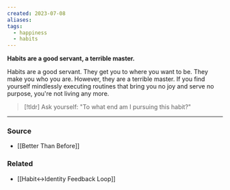 ```yaml
---
created: 2023-07-08
aliases: 
tags:
  - happiness
  - habits
---
```

**Habits are a good servant, a terrible master.**

Habits are a good servant. They get you to where you want to be. They make you who you are. However, they are a terrible master. If you find yourself mindlessly executing routines that bring you no joy and serve no purpose, you're not living any more.

> [!tldr] Ask yourself: 
> "To what end am I pursuing this habit?"

---
### Source
- [[Better Than Before]]

### Related
- [[Habit↔Identity Feedback Loop]]